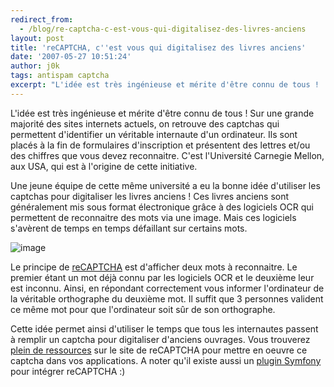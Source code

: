 ```yaml
---
redirect_from:
  - /blog/re-captcha-c-est-vous-qui-digitalisez-des-livres-anciens
layout: post
title: 'reCAPTCHA, c''est vous qui digitalisez des livres anciens'
date: '2007-05-27 10:51:24'
author: j0k
tags: antispam captcha
excerpt: "L'idée est très ingénieuse et mérite d'être connu de tous !     \nSur une grande majorité des sites internets actuels, on retrouve des captchas qui permettent d'identifier un véritable internaute d'un ordinateur. Ils sont placés à la fin de formulaires d'inscription et présentent des lettres et/ou des chiffres que vous devez reconnaitre. C'est l'Université      …"
---
```


L'idée est très ingénieuse et mérite d'être connu de tous !
Sur une grande majorité des sites internets actuels, on retrouve des captchas qui permettent d'identifier un véritable internaute d'un ordinateur. Ils sont placés à la fin de formulaires d'inscription et présentent des lettres et/ou des chiffres que vous devez reconnaitre. C'est l'Université Carnegie Mellon, aux USA, qui est à l'origine de cette initiative.

Une jeune équipe de cette même université a eu la bonne idée d'utiliser les captchas pour digitaliser les livres anciens ! Ces livres anciens sont généralement mis sous format électronique grâce à des logiciels OCR qui permettent de reconnaitre des mots via une image. Mais ces logiciels s'avèrent de temps en temps défaillant sur certains mots.

 ![image](https://img521.imageshack.us/img521/2098/captchahomepageiy0.gif)

Le principe de [reCAPTCHA](http://recaptcha.net/) est d'afficher deux mots à reconnaitre. Le premier étant un mot déjà connu par les logiciels OCR et le deuxième leur est inconnu. Ainsi, en répondant correctement vous informer l'ordinateur de la véritable orthographe du deuxième mot. Il suffit que 3 personnes valident ce même mot pour que l'ordinateur soit sûr de son orthographe.

Cette idée permet ainsi d'utiliser le temps que tous les internautes passent à remplir un captcha pour digitaliser d'anciens ouvrages.   Vous trouverez [plein de ressources](http://recaptcha.net/resources.html) sur le site de reCAPTCHA pour mettre en oeuvre ce captcha dans vos applications.   A noter qu'il existe aussi un [plugin Symfony](http://trac.symfony-project.com/trac/wiki/sfReCaptchaPlugin) pour intégrer reCAPTCHA :)
